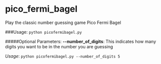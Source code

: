 # pico_fermi_bagel
Play the classic number guessing game Pico Fermi Bagel

###Usage:
`python picofermibagel.py`

#####Optional Parameters:
**--number_of_digits**: This indicates how many digits you want to be in the number you are guessing

*Usage*: `python picofermibagel.py --number_of_digits 5`
